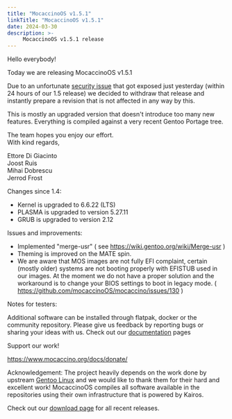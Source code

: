 ```yaml
---
title: "MocaccinoOS v1.5.1"
linkTitle: "MocaccinoOS v1.5.1"
date: 2024-03-30
description: >-
     MocaccinoOS v1.5.1 release
---
```


Hello everybody!

Today we are releasing MocaccinoOS v1.5.1

Due to an unfortunate [security issue](https://www.openwall.com/lists/oss-security/2024/03/29/4) that got exposed just yesterday (within 24 hours of our 1.5 release) we decided to withdraw that release and instantly prepare a revision that is not affected in any way by this. 

This is mostly an upgraded version that doesn't introduce too many new features. Everything is compiled against a very recent Gentoo Portage tree.

The team hopes you enjoy our effort.  
With kind regards,  

Ettore Di Giacinto  
Joost Ruis  
Mihai Dobrescu  
Jerrod Frost  

Changes since 1.4:

- Kernel is upgraded to 6.6.22 (LTS)
- PLASMA is upgraded to version 5.27.11
- GRUB is upgraded to version 2.12

Issues and improvements:

- Implemented "merge-usr" ( see https://wiki.gentoo.org/wiki/Merge-usr )
- Theming is improved on the MATE spin.
- We are aware that MOS images are not fully EFI complaint, certain (mostly older) systems are not booting properly with EFISTUB used in our images. At the moment we do not have a proper solution and the workaround is to change your BIOS settings to boot in legacy mode. ( https://github.com/mocaccinoOS/mocaccino/issues/130 )

Notes for testers:

Additional software can be installed through flatpak, docker or the community repository.
Please give us feedback by reporting bugs or sharing your ideas with us.
Check out our [documentation](https://www.mocaccino.org/docs/) pages

Support our work!

https://www.mocaccino.org/docs/donate/

Acknowledgement:
The project heavily depends on the work done by upstream [Gentoo Linux](https://gentoo.org) and we would like to thank them for their hard and excellent work! MocaccinoOS compiles all software available in the repositories using their own infrastructure that is powered by Kairos.

Check out our [download page](https://github.com/mocaccinoOS/mocaccino/releases) for all recent releases.
